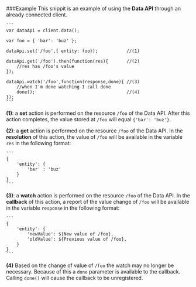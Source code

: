 ###Example
This snippit is an example of using the **Data API** through an already connected client.

    ```
    var dataApi = client.data();

    var foo = { 'bar': 'buz' };

    dataApi.set('/foo',{ entity: foo});           //(1)

    dataApi.get('/foo').then(function(res){       //(2)
        //res has /foo's value
    });

    dataApi.watch('/foo',function(response,done){ //(3)
        //when I'm done watching I call done
        done();                                   //(4)
    });
    ```

**(1)**: a **set** action is performed on the resource `/foo` of the Data API. After this action completes, the value
stored at `/foo` will equal `{'bar': 'buz'}`.

**(2)**: a **get** action is performed on the resource `/foo` of the Data API. In the **resolution** of this action, the value
of `/foo`  will be available in the variable `res` in the following format:

    ```
    {
        'entity': {
            'bar' : 'buz'
        }
    }
    ```

**(3)**: a **watch** action is performed on the resource `/foo` of the Data API. In the **callback** of this action, a
report of the value change of `/foo` will be available in the variable `response` in the following format:

    ```
    {
        'entity': {
            'newValue': ${New value of /foo},
            'oldValue': ${Previous value of /foo},
        }
    }
    ```

**(4)** Based on the change of value of `/foo` the watch may no longer be necessary. Because of this a `done` parameter is
available to the callback. Calling `done()` will cause the callback to be unregistered.
